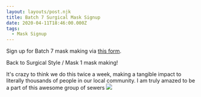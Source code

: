 ```yaml
---
layout: layouts/post.njk
title: Batch 7 Surgical Mask Signup
date: 2020-04-11T18:46:00.000Z
tags:
  - Mask Signup
---
```

Sign up for Batch 7 mask making via [this form](https://forms.gle/6BxuDy3z991fLBhDA).

Back to Surgical Style / Mask 1 mask making!

It's crazy to think we do this twice a week, making a tangible impact to literally thousands of people in our local community. I am truly amazed to be a part of this awesome group of sewers ![](https://static.xx.fbcdn.net/images/emoji.php/v9/t6c/1/16/2764.png)